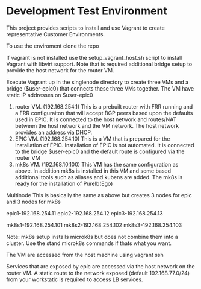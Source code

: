 # Development Test Environment

This project provides scripts to install and use Vagrant to create representative Customer Environments.

To use the enviroment clone the repo

If vagrant is not installed use the setup_vagrant_host.sh script to install Vagrant with
libvirt support.  Note that is required additional bridge setup to provide the host network for the router VM.

Execute Vagrant up in the singlenode directory to create three VMs and a bridge ($user-epic0) that connects these three VMs together.  The VM have static IP addresses on $user-epic0

1. router VM. (192.168.254.1)  This is a prebuilt router with FRR running and a FRR configuraiton that will accept BGP peers based upon the defaults used in EPIC.  It is connected to the host network and routes/NAT between the host network and the VM network.  The host network provides an address via DHCP.
2. EPIC VM. (192.168.254.10)  This is a VM that is prepared for the installation of EPIC.  Installation of EPIC is not automated.  It is connected to the bridge $user-epic0 and the default route is configured via the router VM
3. mk8s VM. (192.168.10.100)  This VM has the same configuration as above.  In addition mk8s is installed in this VM and some based additional tools such as aliases and kubens are added.  The mk8s is ready for the installation of Purelb(Ego)




Multinode
This is basically the same as above but creates 3 nodes for epic and 3 nodes for mk8s

epic1-192.168.254.11
epic2-192.168.254.12
epic3-192.168.254.13

mk8s1-192.168.254.101
mk8s2-192.168.254.102
mk8s3-192.168.254.103

Note:  mk8s setup installs microk8s but does not combine them into a cluster.  Use the stand microk8s commands if thats what you want.


The VM are accessed from the host machine using vagrant ssh

Services that are exposed by epic are accessed via the host network on the router VM.  A static route to the network exposed (default 192.168.77.0/24) from your workstatic is required to access LB services. 